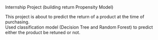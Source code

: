 Internship Project (building return Propensity Model)

This project is about to predict the return of a product at the time of purchasing.  
Used classification model (Decision Tree and Random Forest) to predict either the product be retuned or not.
